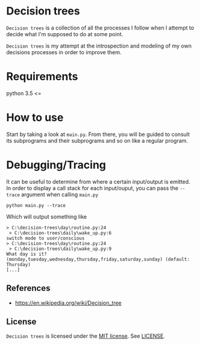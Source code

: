 # Decision trees
`Decision trees` is a collection of all the processes I follow when I attempt to decide what I'm supposed to do at some point.

`Decision trees` is my attempt at the introspection and modeling of my own decisions processes in order to improve them.

# Requirements
python 3.5 <=

# How to use
Start by taking a look at `main.py`. From there, you will be guided to consult its subprograms and their subprograms and so on like a regular program.

# Debugging/Tracing
It can be useful to determine from where a certain input/output is emitted. In order to display a call stack for each input/ouput, you can pass the `--trace` argument when calling `main.py`

`python main.py --trace`

Which will output something like

```
> C:\decision-trees\day\routine.py:24
 > C:\decision-trees\daily\wake_up.py:6
switch mode to user/conscious
> C:\decision-trees\day\routine.py:24
 > C:\decision-trees\daily\wake_up.py:9
What day is it? (monday,tuesday,wednesday,thursday,friday,saturday,sunday) (default: Thursday)
[...]
```

## References
* https://en.wikipedia.org/wiki/Decision_tree

## License
`Decision trees` is licensed under the [MIT license](http://choosealicense.com/licenses/mit/). See [LICENSE](LICENSE).
